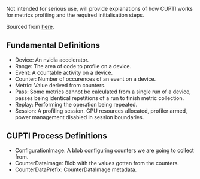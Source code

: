 Not intended for serious use, will provide explanations of how CUPTI works for metrics profiling and the required initialisation steps.

Sourced from [here](https://docs.nvidia.com/cupti/pdf/Cupti.pdf).

Fundamental Definitions
-------
* Device: An nvidia accelerator.
* Range: The area of code to profile on a device.
* Event: A countable activity on a device.
* Counter: Number of occurences of an event on a device.
* Metric: Value derived from counters.
* Pass: Some metrics cannot be calculated from a single run of a device, passes being identical repetitions of a run to finish metric collection.
* Replay: Performing the operation being repeated.
* Session: A profiling session. GPU resources allocated, profiler armed, power management disabled in session boundaries.

CUPTI Process Definitions
-------
* ConfigurationImage: A blob configuring counters we are going to collect from.
* CounterDataImage: Blob with the values gotten from the counters.
* CounterDataPrefix: CounterDataImage metadata.